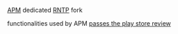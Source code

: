 [APM](https://github.com/lovegaoshi/azusa-player-mobile) dedicated [RNTP](https://github.com/doublesymmetry/react-native-track-player) fork

functionalities used by APM [passes the play store review](https://play.google.com/store/apps/details?id=com.noxplay.noxplayer&pcampaignid=pcampaignidMKT-Other-global-all-co-prtnr-py-PartBadge-Mar2515-1)
